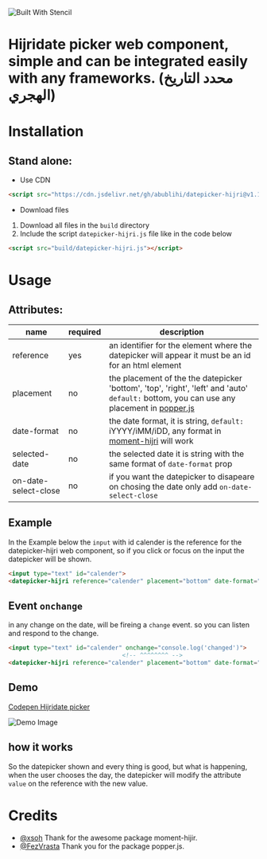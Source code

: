 ![Built With Stencil](https://img.shields.io/badge/-Built%20With%20Stencil-16161d.svg?logo=data%3Aimage%2Fsvg%2Bxml%3Bbase64%2CPD94bWwgdmVyc2lvbj0iMS4wIiBlbmNvZGluZz0idXRmLTgiPz4KPCEtLSBHZW5lcmF0b3I6IEFkb2JlIElsbHVzdHJhdG9yIDE5LjIuMSwgU1ZHIEV4cG9ydCBQbHVnLUluIC4gU1ZHIFZlcnNpb246IDYuMDAgQnVpbGQgMCkgIC0tPgo8c3ZnIHZlcnNpb249IjEuMSIgaWQ9IkxheWVyXzEiIHhtbG5zPSJodHRwOi8vd3d3LnczLm9yZy8yMDAwL3N2ZyIgeG1sbnM6eGxpbms9Imh0dHA6Ly93d3cudzMub3JnLzE5OTkveGxpbmsiIHg9IjBweCIgeT0iMHB4IgoJIHZpZXdCb3g9IjAgMCA1MTIgNTEyIiBzdHlsZT0iZW5hYmxlLWJhY2tncm91bmQ6bmV3IDAgMCA1MTIgNTEyOyIgeG1sOnNwYWNlPSJwcmVzZXJ2ZSI%2BCjxzdHlsZSB0eXBlPSJ0ZXh0L2NzcyI%2BCgkuc3Qwe2ZpbGw6I0ZGRkZGRjt9Cjwvc3R5bGU%2BCjxwYXRoIGNsYXNzPSJzdDAiIGQ9Ik00MjQuNywzNzMuOWMwLDM3LjYtNTUuMSw2OC42LTkyLjcsNjguNkgxODAuNGMtMzcuOSwwLTkyLjctMzAuNy05Mi43LTY4LjZ2LTMuNmgzMzYuOVYzNzMuOXoiLz4KPHBhdGggY2xhc3M9InN0MCIgZD0iTTQyNC43LDI5Mi4xSDE4MC40Yy0zNy42LDAtOTIuNy0zMS05Mi43LTY4LjZ2LTMuNkgzMzJjMzcuNiwwLDkyLjcsMzEsOTIuNyw2OC42VjI5Mi4xeiIvPgo8cGF0aCBjbGFzcz0ic3QwIiBkPSJNNDI0LjcsMTQxLjdIODcuN3YtMy42YzAtMzcuNiw1NC44LTY4LjYsOTIuNy02OC42SDMzMmMzNy45LDAsOTIuNywzMC43LDkyLjcsNjguNlYxNDEuN3oiLz4KPC9zdmc%2BCg%3D%3D&colorA=16161d&style=flat-square)

# Hijridate picker web component, simple and can be integrated easily with any frameworks. (محدد التاريخ الهجري)

# Installation

## Stand alone: 

* Use CDN

```html 
<script src="https://cdn.jsdelivr.net/gh/abublihi/datepicker-hijri@v1.1/build/datepicker-hijri.js"></script>
```
* Download files

1. Download all files in the `build` directory
2. Include the script `datepicker-hijri.js` file like in the code below

```html
<script src="build/datepicker-hijri.js"></script>
```

# Usage

## Attributes:
|      name       | required | description |
|-----------------|----------|-------------|
| reference       |    yes   | an identifier for the  element where the datepicker will appear it must be an id for an html element |
| placement       |    no    | the placement of the the datepicker 'bottom', 'top', 'right', 'left' and 'auto' `default:` bottom, you can use any placement in [popper.js](https://popper.js.org/popper-documentation.html#Popper.placements) |
| date-format     |    no    | the date format, it is string, `default:` iYYYY/iMM/iDD, any format in [moment-hijri](https://github.com/xsoh/moment-hijri) will work|
| selected-date   |    no    | the selected date it is string with the same format of `date-format` prop |
| on-date-select-close   |    no    | if you want the datepicker to disapeare on chosing the date only add `on-date-select-close` |


## Example

In the Example below the `input` with id calender is the reference for the datepicker-hijri web component, so if you click or focus on the input the datepicker will be shown.

```html
<input type="text" id="calender">
<datepicker-hijri reference="calender" placement="bottom" date-format="iYYYY/iMM/iDD" selected-date="1441/02/01"></datepicker-hijri>
```

## Event `onchange`

in any change on the date, will be fireing a `change` event. so you can listen and respond to the change.

```html
<input type="text" id="calender" onchange="console.log('changed')">
                                <!-- ^^^^^^^^ -->
<datepicker-hijri reference="calender" placement="bottom" date-format="iYYYY/iMM/iDD" selected-date="1441/02/01"></datepicker-hijri>
```
## Demo 
[Codepen Hijridate picker](https://codepen.io/abublihi/pen/RwwMJwz)

![Demo Image](https://i.ibb.co/SmZwqfH/hijri-datepicker-1.gif)

## how it works 

So the datepicker shown and every thing is good, but what is happening, when the user chooses the day, the datepicker will modify the attribute `value` on the reference with the new value.


# Credits

- [@xsoh](https://github.com/xsoh/moment-hijri) Thank for the awesome package moment-hijir.
- [@FezVrasta](https://github.com/FezVrasta/popper.js) Thank you for the package popper.js.
